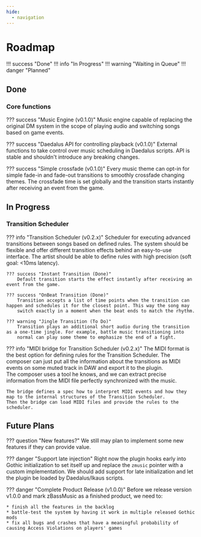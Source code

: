 ```yaml
---
hide:
  - navigation
---
```


# Roadmap

<div class="roadmap-legend" markdown>
!!! success "Done"
!!! info "In Progress"
!!! warning "Waiting in Queue"
!!! danger "Planned"
</div>

## Done

### Core functions

??? success "Music Engine (v0.1.0)"
Music engine capable of replacing the original DM system in the scope of playing audio and switching songs based on game
events.

??? success "Daedalus API for controlling playback (v0.1.0)"
External functions to take control over music scheduling in Daedalus scripts. API is stable and shouldn't introduce any
breaking changes.

??? success "Simple crossfade (v0.1.0)"
Every music theme can opt-in for simple fade-in and fade-out transitions to smoothly crossfade changing themes. The
crossfade time is
set globally and the transition starts instantly after receiving an event from the game.

## In Progress

### Transition Scheduler

??? info "Transition Scheduler (v0.2.x)"
Scheduler for executing advanced transitions between songs based on defined rules. The system should be flexible and
offer different
transition effects behind an easy-to-use interface. The artist should be able to define rules with high precision (soft
goal: <10ms latency).

    ??? success "Instant Transition (Done)"
        Default transition starts the effect instantly after receiving an event from the game.

    ??? success "OnBeat Transition (Done)"
        Transition accepts a list of time points when the transition can happen and schedules it for the closest point. This way the song may 
        switch exactly in a moment when the beat ends to match the rhythm.

    ??? warning "Jingle Transition (To Do)"
        Transition plays an additional short audio during the transition as a one-time jingle. For example, battle music transitioning into 
        normal can play some theme to emphasize the end of a fight.

??? info "MIDI bridge for Transition Scheduler (v0.2.x)"
The MIDI format is the best option for defining rules for the Transition Scheduler. The composer can just
put all the information about the transitions as MIDI events on some muted track in DAW and export it to the plugin.  
The composer uses a tool he knows, and we can extract precise information from the MIDI file perfectly synchronized
with the music.

    The bridge defines a spec how to interpret MIDI events and how they map to the internal structures of the Transition Scheduler.
    Then the bridge can load MIDI files and provide the rules to the scheduler.

## Future Plans

??? question "New features?"
We still may plan to implement some new features if they can provide value.

??? danger "Support late injection"
Right now the plugin hooks early into Gothic initialization to set itself up and replace the `zmusic` pointer with a
custom implementation.
We should add support for late initialization and let the plugin be loaded by Daedalus/Ikaus scripts.

??? danger "Complete Product Release (v1.0.0)"
Before we release version v1.0.0 and mark zBassMusic as a finished product, we need to:

    * finish all the features in the backlog
    * battle-test the system by having it work in multiple released Gothic mods
    * fix all bugs and crashes that have a meaningful probability of causing Access Violations on players' games